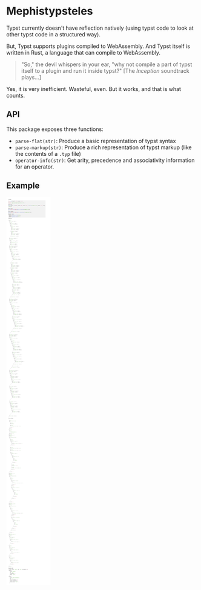 # Mephistypsteles
Typst currently doesn't have reflection natively (using typst code to look at other typst code in a structured way).

But, Typst supports plugins compiled to WebAssembly.
And Typst itself is written in Rust, a language that can compile to WebAssembly.

> "So," the devil whispers in your ear, "why not compile a part of typst itself to a plugin and run it inside typst?"
> [The _Inception_ soundtrack plays...]

Yes, it is very inefficient. Wasteful, even. But it works, and that is what counts.

## API
This package exposes three functions:
- `parse-flat(str)`: Produce a basic representation of typst syntax
- `parse-markup(str)`: Produce a rich representation of typst markup (like the contents of a `.typ` file)
- `operator-info(str)`: Get arity, precedence and associativity information for an operator.

## Example
![example](example.png)